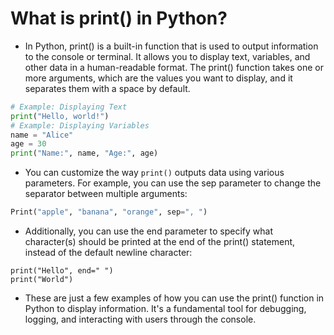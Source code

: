 # What is print() in Python?

* In Python, print() is a built-in function that is used to output information to the console or terminal. It allows you to display text, variables, and other data in a human-readable format. The print() function takes one or more arguments, which are the values you want to display, and it separates them with a space by default.
```python
# Example: Displaying Text
print("Hello, world!")
# Example: Displaying Variables
name = "Alice"
age = 30
print("Name:", name, "Age:", age)
```
* You can customize the way `print()` outputs data using various parameters. For example, you can use the sep parameter to change the separator between multiple arguments:

```python
Print("apple", "banana", "orange", sep=", ")
```
* Additionally, you can use the end parameter to specify what character(s) should be printed at the end of the print() statement, instead of the default newline character:

```
print("Hello", end=" ")
print("World")
```
* These are just a few examples of how you can use the print() function in Python to display information. It's a fundamental tool for debugging, logging, and interacting with users through the console.
